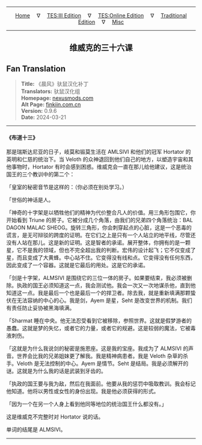 
---

<!-- Jekyll Page Links -->

<center>
<a href="../../../../../index.html">Home</a>
&emsp;&nabla;&emsp;
<a href="../../../../index-tes3.html">TES:III Edition</a>
&emsp;&nabla;&emsp;
<a href="../../../../index-teso.html">TES:Online Edition</a>
&emsp;&nabla;&emsp;
<a href="../../../../index-traditional.html">Traditional Edition</a>
&emsp;&nabla;&emsp;
<a href="../../../../index-misc.html">Misc</a>
</center>

<!-- Markdown Body Below: -->

---

<center>
<h2><span style="font-family:SimSun">维威克的三十六课</span></h2>
</center>

## Fan Translation

> __Title:__ 《晨风》驮鼠汉化补丁\
> __Translators:__ ﻿驮鼠汉化组\
> __Homepage:__ [nexusmods.com][1]\
> __Alt Page:__ [finkiin.com.cn][2]\
> __Version:__ 0.9.6\
> __Date:__ 2024-03-21

[1]: https://www.nexusmods.com/morrowind/mods/53885
[2]: https://finkiin.com.cn/d/1153

---

#### 《布道十三》

那是瑞斯达尼亚的日子，岐莫和锻莫生活在 AMLSIVI 和他们的冠军 Hortator 的英明和仁慈的统治下。当 Veloth 的众神退回到他们自己的地方，以塑造宇宙和其他事物时，Hortator 有时会感到困惑。维威克会一直在那儿给他建议，这是统治国王的三个教训中的第二个：

「皇室的秘密音节是这样的：（你必须在别处学习。）

「世俗的神话是人。

「神奇的十字架是以牺牲他们的精神为代价整合凡人的价值。用三角形包围它，你开始看到 Triune 的房子。它被分成几个角落，由我们的兄弟四个角落统治：BAL DAGON MALAC SHEOG。旋转三角形，你会刺穿起点的心脏，这是一个恶毒的谎言，是无可辩驳的跨度的证明。在它们之上是只有一个人站立的地平线，尽管还没有人站在那儿。这是新的证明。这是智者的承诺。展开整体，你拥有的是一颗星，它不是我的领域，但也不完全超出我的判断。宏伟的设计起飞；它不仅变成了星，而且变成了大黄蜂。中心站不住。它变得没有线和点。它变得没有任何东西，因此变成了一个容器。这就是它最后的用处。这是它的承诺。

「剑是十字架，ALMSIVI 是围绕它的三位一体的房子。如果要结束，我必须被删除。执政的国王必须知道这一点，我会测试他。我会一次又一次地谋杀他，直到他知道这一点。我是最后一个也是最后一个的捍卫者。除去我，就是重新填满那颗蛰伏在无法容纳的中心的心。我是剑，Ayem 是星，Seht 是改变世界的机制。我们有责任防止妥协被黑海填满。

「Sharmat 睡在中央。他无法忍受看到它被移除，参照世界。这就是假梦游者的愚蠢。这就是梦的失忆，或者它的力量，或者它的规避。这是较弱的魔法，它被毒液刺伤。

「这就是为什么我说剑的秘密是施恩座。这是我的宝座。我成为了 ALMSIVI 的声音。世界会比我的兄弟姐妹更了解我。我是精神病患者。我是 Veloth 杂草的杀手。Veloth 是无法控制的中心。Ayem 是情节。Seht 是结局。我是必须解开的谜。这就是为什么我的话是武装到牙齿的。

「执政的国王要与我为敌，然后在我面前。他要从我的惩罚中吸取教训。我会标记他知道。他将以男性或女性的身份出现。我是他必须获得的形式。

「因为一个在另一个人身上看到他同等地位的统治国王什么都没有。」

这是维威克不完整时对 Hortator 说的话。

单词的结尾是 ALMSIVI。

---
